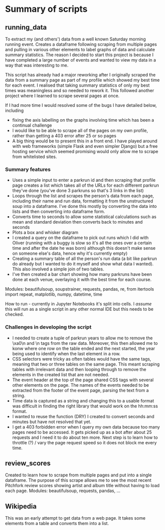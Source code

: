 # Summary of scripts

## running_data
To extract my (and others') data from a well known Saturday morning running event. Creates a dataframe following scraping from multiple pages and pulling in various other elements to label graphs of data and calculate summary statistics. The reason I decided to start this project is because I have completed a large number of events and wanted to view my data in a way that was interesting to me.

This script has already had a major reworking after I originally scraped the data from a summary page as part of my profile which showed my best time for each event.  I realised that taking summary statistics of only my best times was meaningless and so needed to rework it. This followed another project where I learned to scrape several pages at once.

If I had more time I would resolved some of the bugs I have detailed below, including
- fixing the axis labelling on the graphs involving time which has been a continual challenge
- I would like to be able to scrape all of the pages on my own profile, rather than getting a 403 error after 25 or so pages
- A big thing would be to present this in a front end. I have played around with web frameworks (simple Flask and even simpler Django) but a free hosting service which seemed promising would only allow me to scrape from whitelisted sites. 

### Summary features
- Uses a simple input to enter a parkrun id and then scraping that profile page creates a list which takes all of the URLs for each different parkrun they've done (you've done 3 parkruns so that's 3 links in the list)
- Loops through the list and scrapes the person's data from each page, including their name and run data, formatting it from the unstructured soup into a dataframe. I've done this mostly by converting the data into lists and then converting into dataframe form.
- Converts time to seconds to allow some statistical calculations such as mean and standard deviation then converts back to minutes and seconds
- Plots a box and whisker diagram
- I created a query on the dataframe to pick out runs which I did with Oliver (running with a buggy is slow so it's all the ones over a certain time and after the date he was born) although this doesn't make sense on someone else's data, hence why it's currently empty)
- Creating a summary table of all the person's run data (a bit like parkrun do already but I wanted to do it myself and show what data I wanted). This also involved a simple join of two tables.
- I've then created a bar chart showing how many parkruns have been done at each venue, overlaying it with the best time for each course. 

Modules: beautifulsoup, soupstrainer, requests, pandas, re, from itertools import repeat, matplotlib, numpy, datetime, time

How to run - currently in Jupyter Notebooks it's split into cells. I *assume* this will run as a single script in any other normal IDE but this needs to be checked. 

### Challenges in developing the script
- I needed to create a tuple of parkrun years to allow me to remove the \xa0\n and \n tags from the raw data. Moreover, this then allowed me to konw where one row on the table ended and the next started, the year being used to identify when the last element in a row.  
- CSS selectors were tricky as often tables would have the same tags, meaning that two or three tables on the same page. This meant scraping tables with irrelevant data and then looping through to remove the elements in the created list that are not needed.
- The event header at the top of the page shared CSS tags with several other elements on the page. The names of the events needed to be extracted from the footer of the event page, parsing the text from a string. 
- Time data is captured as a string and changing this to a usable format was difficult in finding the right library that would work on the hh:mm:ss format.
- I wanted to reuse the function (DRY) I created to convert seconds and minutes but have not resolved that yet.
- I get a 403 forbidden error when I query my own data because too many pages need to be accessed. It gets picked up as a bot after about 25 requests and I need it to do about ten more. Next step is to learn how to throttle (?) / vary the page request speed so it does not block me every time. 


## review_scores
Created to learn how to scrape from multiple pages and put into a single dataframe. The purpose of this scrape allows me to see the most recent Pitchfork review scores showing artist and album title without having to load each page. 
Modules: beautifulsoup, requests, pandas, ...

## Wikipedia
This was an early attempt to get data from a web page. It takes some elements from a table and converts them into a list.





